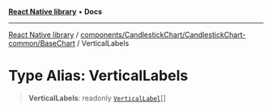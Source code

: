 [**React Native library**](../../../../../index.md) • **Docs**

***

[React Native library](../../../../../modules.md) / [components/CandlestickChart/CandlestickChart-common/BaseChart](../index.md) / VerticalLabels

# Type Alias: VerticalLabels

> **VerticalLabels**: readonly [`VerticalLabel`](../interfaces/VerticalLabel.md)[]
